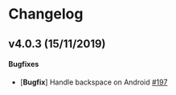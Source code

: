 # Changelog

## v4.0.3 (15/11/2019)

#### Bugfixes

- [**Bugfix**] Handle backspace on Android [#197](https://github.com/dsznajder/react-native-otp-inputs/pull/197)
